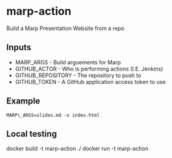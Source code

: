 # marp-action

Build a Marp Presentation Website from a repo


## Inputs

* MARP\_ARGS - Build arguements for Marp
* GITHUB\_ACTOR - Who is performing actions (I.E. Jenkins)
* GITHUB\_REPOSITORY - The repository to push to
* GITHUB\_TOKEN - A GitHub application access token to use


## Example

    MARP\_ARGS=slides.md -o index.html


## Local testing

docker build -t marp-action ./
docker run -t marp-action
